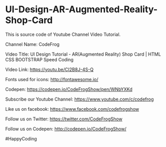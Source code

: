# UI-Design-AR-Augmented-Reality-Shop-Card

This is source code of Youtube Channel Video Tutorial.

Channel Name: CodeFrog

Video Title: UI Design Tutorial - AR(Augmented Reality) Shop Card | HTML CSS BOOTSTRAP Speed Coding

Video Link: https://youtu.be/CI2B8J-4S-Q

Fonts used for icons: http://fontawesome.io/

Codepen: https://codepen.io/CodeFrogShow/pen/WNbYXKd

Subscribe our Youtube Channel: https://www.youtube.com/c/codefrog

Like us on facebook: https://www.facebook.com/codefrogshow

Follow us on Twitter: https://twitter.com/CodeFrogShow

Follow us on Codepen: http://codepen.io/CodeFrogShow/

#HappyCoding
